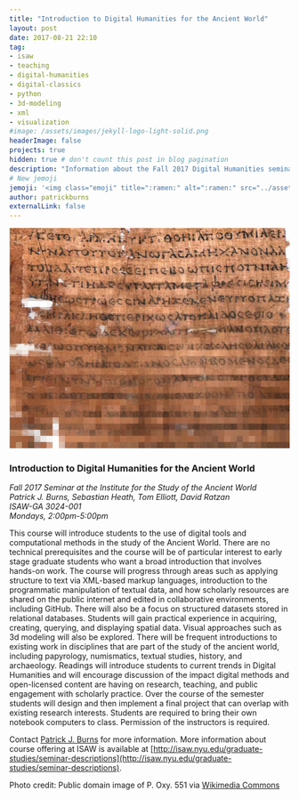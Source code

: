 ```yaml
---
title: "Introduction to Digital Humanities for the Ancient World"
layout: post
date: 2017-08-21 22:10
tag:
- isaw
- teaching
- digital-humanities
- digital-classics
- python
- 3d-modeling
- xml
- visualization
#image: /assets/images/jekyll-logo-light-solid.png
headerImage: false
projects: true
hidden: true # don't count this post in blog pagination
description: "Information about the Fall 2017 Digital Humanities seminar at the Institute for the Study of the Ancient World"
# New jemoji
jemoji: '<img class="emoji" title=":ramen:" alt=":ramen:" src="../assets/images/paper-icon.png" height="20" width="20" align="absmiddle">'
author: patrickburns
externalLink: false
---
```

![Screenshot](../assets/images/intro-to-dh.png)

### Introduction to Digital Humanities for the Ancient World
*Fall 2017 Seminar at the Institute for the Study of the Ancient World*  
*Patrick J. Burns, Sebastian Heath, Tom Elliott, David Ratzan*  
*ISAW-GA 3024-001*  
*Mondays, 2:00pm-5:00pm*  

This course will introduce students to the use of digital tools and computational methods in the study of the Ancient World. There are no technical prerequisites and the course will be of particular interest to early stage graduate students who want a broad introduction that involves hands-on work. The course will progress through areas such as applying structure to text via XML-based markup languages, introduction to the programmatic manipulation of textual data, and how scholarly resources are shared on the public internet and edited in collaborative environments, including GitHub. There will also be a focus on structured datasets stored in relational databases. Students will gain practical experience in acquiring, creating, querying, and displaying spatial data. Visual approaches such as 3d modeling will also be explored. There will be frequent introductions to existing work in disciplines that are part of the study of the ancient world, including papyrology, numismatics, textual studies, history, and archaeology. Readings will introduce students to current trends in Digital Humanities and will encourage discussion of the impact digital methods and open-licensed content are having on research, teaching, and public engagement with scholarly practice. Over the course of the semester students will design and then implement a final project that can overlap with existing research interests. Students are required to bring their own notebook computers to class. Permission of the instructors is required.  

Contact [Patrick J. Burns](mailto:patrick.j.burns@nyu.edu) for more information. More information about course offering at ISAW is available at [http://isaw.nyu.edu/graduate-studies/seminar-descriptions](http://isaw.nyu.edu/graduate-studies/seminar-descriptions).

Photo credit: Public domain image of P. Oxy. 551 via [Wikimedia Commons](http://bit.ly/POx551-wmcommons)
